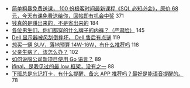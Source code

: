 - [简单粗暴免费送课， 100 份极客时间最新课程《SQL 必知必会》，原价 68 元，今天有课免费送给你，回帖即有机会中奖](https://www.v2ex.com/t/572666) 371
- [钱真的是赚出来的，不是省出来的](https://www.v2ex.com/t/572692) 184
- [各位男生们，你们都穿的什么牌子的内裤？（严肃脸）](https://www.v2ex.com/t/572828) 145
- [Dell 显示器被风刮倒摔坏， Dell 售后有点谜](https://www.v2ex.com/t/572798) 119
- [想买一辆 SUV，落地预算 14W-16W，有什么推荐吗](https://www.v2ex.com/t/572688) 118
- [父亲生病了，该怎么办？](https://www.v2ex.com/t/572686) 102
- [如何说服公司新项目使用 Go 语言？](https://www.v2ex.com/t/572848) 89
- [jfinal，是我见过的最 low 框架，没有之一](https://www.v2ex.com/t/572734) 88
- [下班总是忘记打卡，有什么提醒、备忘 APP 推荐吗？最好是能语音提醒的。](https://www.v2ex.com/t/572681) 78